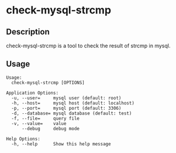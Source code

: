 # check-mysql-strcmp

## Description

check-mysql-strcmp is a tool to check the result of strcmp in mysql.

## Usage

```
Usage:
  check-mysql-strcmp [OPTIONS]

Application Options:
  -u, --user=     mysql user (default: root)
  -h, --host=     mysql host (default: localhost)
  -p, --port=     mysql port (default: 3306)
  -d, --database= mysql database (default: test)
  -f, --file=     query file
  -v, --value=    value
      --debug     debug mode

Help Options:
  -h, --help      Show this help message
```
